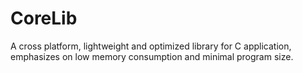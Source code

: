 # CoreLib

A cross platform, lightweight and optimized library for C application, emphasizes on low memory consumption and minimal program size.
